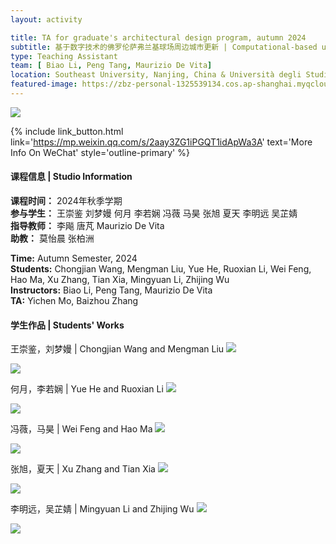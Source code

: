```yaml
---
layout: activity

title: TA for graduate's architectural design program, autumn 2024
subtitle: 基于数字技术的佛罗伦萨弗兰基球场周边城市更新 | Computational-based urban renewal design around the Stadio Franchi, Firenze
type: Teaching Assistant
team: [ Biao Li, Peng Tang, Maurizio De Vita]
location: Southeast University, Nanjing, China & Università degli Studi di Firenze, Firenze, Italy
featured-image: https://zbz-personal-1325539134.cos.ap-shanghai.myqcloud.com/image/20250304105854.png
---
```


![](https://zbz-personal-1325539134.cos.ap-shanghai.myqcloud.com/image/20250304105854.png)

{% include link_button.html link='https://mp.weixin.qq.com/s/2aay3ZG1iPGQT1idApWa3A' text='More Info On WeChat' style='outline-primary' %}

#### 课程信息 | Studio Information

**课程时间：** 2024年秋季学期  
**参与学生：** 王崇鉴 刘梦嫚 何月 李若娴 冯薇 马昊 张旭 夏天 李明远 吴芷婧  
**指导教师：** 李飚 唐芃 Maurizio De Vita  
**助教：** 莫怡晨 张柏洲  

**Time:** Autumn Semester, 2024  
**Students:** Chongjian Wang, Mengman Liu, Yue He, Ruoxian Li, Wei Feng, Hao Ma, Xu Zhang, Tian Xia, Mingyuan Li, Zhijing Wu  
**Instructors:** Biao Li, Peng Tang, Maurizio De Vita  
**TA:** Yichen Mo, Baizhou Zhang

#### 学生作品 | Students' Works
王崇鉴，刘梦嫚 | Chongjian Wang and Mengman Liu
![](https://archialgo-com-sources.oss-cn-hangzhou.aliyuncs.com/images/20250111113944169.png)

![](https://archialgo-com-sources.oss-cn-hangzhou.aliyuncs.com/images/20250111114150978.png)

何月，李若娴 | Yue He and Ruoxian Li
![](https://archialgo-com-sources.oss-cn-hangzhou.aliyuncs.com/images/20250111221410331.jpeg)

![](https://archialgo-com-sources.oss-cn-hangzhou.aliyuncs.com/images/20250111221533505.jpeg)

冯薇，马昊 | Wei Feng and Hao Ma
![](https://archialgo-com-sources.oss-cn-hangzhou.aliyuncs.com/images/20250111114752619.jpeg)

![](https://archialgo-com-sources.oss-cn-hangzhou.aliyuncs.com/images/20250111114932684.jpeg)

张旭，夏天 | Xu Zhang and Tian Xia
![](https://archialgo-com-sources.oss-cn-hangzhou.aliyuncs.com/images/20250111123036266.jpeg)

![](https://archialgo-com-sources.oss-cn-hangzhou.aliyuncs.com/images/20250111123143094.jpeg)

李明远，吴芷婧 | Mingyuan Li and Zhijing Wu
![](https://archialgo-com-sources.oss-cn-hangzhou.aliyuncs.com/images/20250111144330229.jpeg)

![](https://archialgo-com-sources.oss-cn-hangzhou.aliyuncs.com/images/20250111144342912.jpeg)
